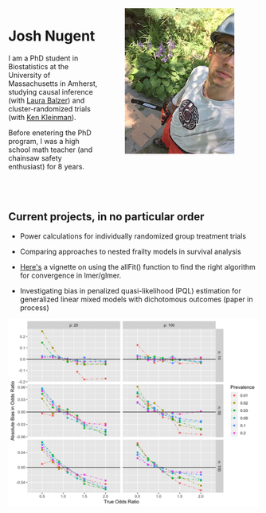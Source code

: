 <img style="float: right;" src="images/chainsaw1.jpg" alt="What I look like" hspace="50">

# Josh Nugent

I am a PhD student in Biostatistics at the University of Massachusetts in Amherst, studying causal inference (with [Laura Balzer](https://www.balzerlab.com/)) and cluster-randomized trials (with [Ken Kleinman](https://www.kleinman.science/)).

Before enetering the PhD program, I was a high school math teacher (and chainsaw safety enthusiast) for 8 years.
<br/>
<br/>
<br/>
<br/>

## Current projects, in no particular order
 + Power calculations for individually randomized group treatment trials
 
 + Comparing approaches to nested frailty models in survival analysis

 + [Here's](https://joshua-nugent.github.io/allFit/) a vignette on using the allFit() function to find the right algorithm for convergence in lmer/glmer.

 + Investigating bias in penalized quasi-likelihood (PQL) estimation for generalized linear mixed models with dichotomous outcomes (paper in process)
 

<img align = "bottom" src="images/bias_pql_sbs1.png" alt="Bias in PQL estimation (plot)">
